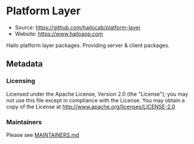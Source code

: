 # Platform Layer

- Source: https://github.com/hailocab/platform-layer
- Website: https://www.hailoapp.com

Hailo platform layer packages. Providing server & client packages.

## Metadata

### Licensing
Licensed under the Apache License, Version 2.0 (the "License");
you may not use this file except in compliance with the License.
You may obtain a copy of the License at http://www.apache.org/licenses/LICENSE-2.0

### Maintainers
Please see [MAINTAINERS.md](MAINTAINERS.md)
